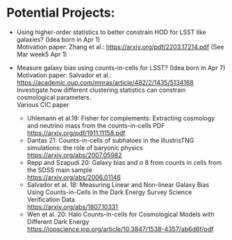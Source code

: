 # Potential Projects:
- Using higher-order statistics to better constrain HOD for LSST like galaxies? (Idea born in Apr 1)\
  Motivation paper: Zhang et al.: https://arxiv.org/pdf/2203.17214.pdf (See Mar week5 Apr 1)

- Measure galaxy bias using counts-in-cells for LSST? (Idea born in Apr 7) \
  Motivation paper: Salvador et al.: https://academic.oup.com/mnras/article/482/2/1435/5134168
  Investigate how different clustering statistics can constrain cosmological parameters. \
  Various CIC paper
    - Uhlemann et al.19: Fisher for complements: Extracting cosmology and neutrino mass from the counts-in-cells PDF \
      https://arxiv.org/pdf/1911.11158.pdf
    - Dantas 21: Counts-in-cells of subhaloes in the IllustrisTNG simulations: the role of baryonic physics \
      https://arxiv.org/abs/2007.05982
    - Repp and Szapudi 20: Galaxy bias and σ 8 from counts in cells from the SDSS main sample \
      https://arxiv.org/abs/2006.01146
    - Salvador et al. 18: Measuring Linear and Non-linear Galaxy Bias Using Counts-in-Cells in the Dark Energy Survey Science Verification Data \
      https://arxiv.org/abs/1807.10331
    - Wen et al. 20: Halo Counts-in-cells for Cosmological Models with Different Dark Energy \
      https://iopscience.iop.org/article/10.3847/1538-4357/ab6d6f/pdf
